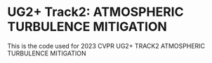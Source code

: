 # UG2+ Track2: ATMOSPHERIC TURBULENCE MITIGATION
This is the code used for 2023 CVPR UG2+ TRACK2 ATMOSPHERIC TURBULENCE MITIGATION
